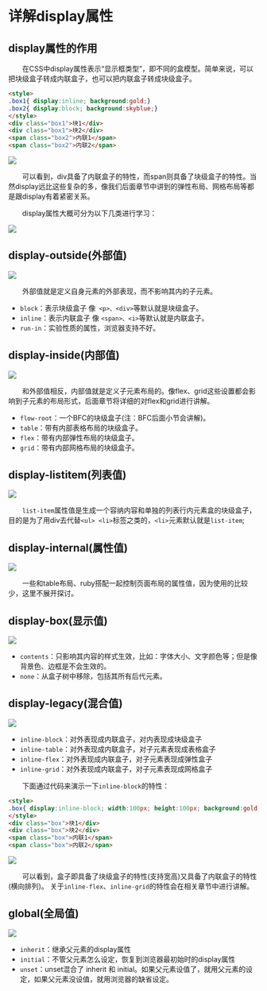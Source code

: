 # 详解display属性

## display属性的作用

&emsp;&emsp;在CSS中display属性表示“显示框类型”，即不同的盒模型。简单来说，可以把块级盒子转成内联盒子，也可以把内联盒子转成块级盒子。

```html
<style>
.box1{ display:inline; background:gold;}
.box2{ display:block; background:skyblue;}
</style>
<div class="box1">块1</div>
<div class="box1">块2</div>
<span class="box2">内联1</span>
<span class="box2">内联2</span>
```

 ![](./img/3_10_1.jpg)

&emsp;&emsp;可以看到，div具备了内联盒子的特性，而span则具备了块级盒子的特性。当然display远比这些复杂的多，像我们后面章节中讲到的弹性布局、网格布局等都是跟display有着紧密关系。

&emsp;&emsp;display属性大概可分为以下几类进行学习：

 ![](./img/3_10_2.jpg)

## display-outside(外部值)

 ![](./img/3_10_3.jpg)

&emsp;&emsp;外部值就是定义自身元素的外部表现，而不影响其内的子元素。

- `block`：表示块级盒子 像` <p>、<div>`等默认就是块级盒子。
- `inline`：表示内联盒子 像 `<span>、<i>`等默认就是内联盒子。
- `run-in`：实验性质的属性，浏览器支持不好。

## display-inside(内部值)

 ![](./img/3_10_4.jpg)

&emsp;&emsp;和外部值相反，内部值就是定义子元素布局的。像flex、grid这些设置都会影响到子元素的布局形式，后面章节将详细的对flex和grid进行讲解。

- `flow-root`：一个BFC的块级盒子(注：BFC后面小节会讲解)。
- `table`：带有内部表格布局的块级盒子。
- `flex`：带有内部弹性布局的块级盒子。
- `grid`：带有内部网格布局的块级盒子。

## display-listitem(列表值)

 ![](./img/3_10_5.jpg)

&emsp;&emsp;`list-item`属性值是生成一个容纳内容和单独的列表行内元素盒的块级盒子，目的是为了用div去代替`<ul> <li>`标签之类的，`<li>`元素默认就是`list-item`;

## display-internal(属性值)

 ![](./img/3_10_6.jpg)

&emsp;&emsp;一些和table布局、ruby搭配一起控制页面布局的属性值，因为使用的比较少，这里不展开探讨。

## display-box(显示值)

 ![](./img/3_10_7.jpg)

- `contents`：只影响其内容的样式生效，比如：字体大小、文字颜色等；但是像背景色、边框是不会生效的。
- `none`：从盒子树中移除，包括其所有后代元素。

## display-legacy(混合值)

 ![](./img/3_10_8.jpg)

- `inline-block`：对外表现成内联盒子，对内表现成块级盒子
- `inline-table`：对外表现成内联盒子，对子元素表现成表格盒子
- `inline-flex`：对外表现成内联盒子，对子元素表现成弹性盒子
- `inline-grid`：对外表现成内联盒子，对子元素表现成网格盒子

&emsp;&emsp;下面通过代码来演示一下`inline-block`的特性：

```html
<style>
.box{ display:inline-block; width:100px; height:100px; background:gold;}
</style>
<div class="box">块1</div>
<div class="box">块2</div>
<span class="box">内联1</span>
<span class="box">内联2</span>
```

 ![](./img/3_10_10.jpg)

&emsp;&emsp;可以看到，盒子即具备了块级盒子的特性(支持宽高)又具备了内联盒子的特性(横向排列)。 关于`inline-flex`、`inline-grid`的特性会在相关章节中进行讲解。

## global(全局值)

 ![](./img/3_10_9.jpg)

- `inherit`：继承父元素的display属性
- `initial`：不管父元素怎么设定，恢复到浏览器最初始时的display属性
- `unset`：unset混合了 inherit 和 initial。如果父元素设值了，就用父元素的设定，如果父元素没设值，就用浏览器的缺省设定。
